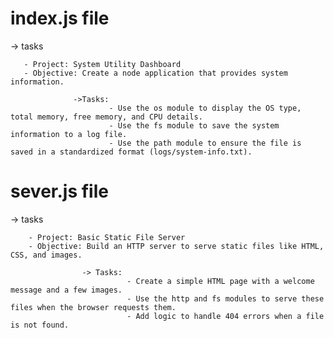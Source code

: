 # index.js file

-> tasks

       - Project: System Utility Dashboard
       - Objective: Create a node application that provides system information.
       
                  ->Tasks:
                          - Use the os module to display the OS type, total memory, free memory, and CPU details.
                          - Use the fs module to save the system information to a log file.
                          - Use the path module to ensure the file is saved in a standardized format (logs/system-info.txt).

# sever.js file 

-> tasks

        - Project: Basic Static File Server
        - Objective: Build an HTTP server to serve static files like HTML, CSS, and images.

                    -> Tasks:
                              - Create a simple HTML page with a welcome message and a few images.
                              - Use the http and fs modules to serve these files when the browser requests them.
                              - Add logic to handle 404 errors when a file is not found.
